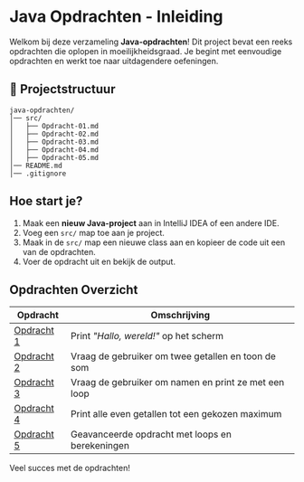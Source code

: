 # Java Opdrachten - Inleiding

Welkom bij deze verzameling **Java-opdrachten**! Dit project bevat een reeks opdrachten die oplopen in moeilijkheidsgraad. Je begint met eenvoudige opdrachten en werkt toe naar uitdagendere oefeningen.

## 📂 **Projectstructuur**
```
java-opdrachten/
│── src/
│   ├── Opdracht-01.md
│   ├── Opdracht-02.md
│   ├── Opdracht-03.md
│   ├── Opdracht-04.md
│   ├── Opdracht-05.md
│── README.md
│── .gitignore
```

## **Hoe start je?**
1. Maak een **nieuw Java-project** aan in IntelliJ IDEA of een andere IDE.
2. Voeg een `src/` map toe aan je project.
3. Maak in de `src/` map een nieuwe class aan en kopieer de code uit een van de opdrachten.
4. Voer de opdracht uit en bekijk de output.

## **Opdrachten Overzicht**
| Opdracht                           | Omschrijving                                         |
|------------------------------------|------------------------------------------------------|
| [Opdracht 1](./src/Opdracht-01.md) | Print *"Hallo, wereld!"* op het scherm               |
| [Opdracht 2](./src/Opdracht-02.md) | Vraag de gebruiker om twee getallen en toon de som   |
| [Opdracht 3](./src/Opdracht-03.md) | Vraag de gebruiker om namen en print ze met een loop |
| [Opdracht 4](./src/Opdracht-04.md) | Print alle even getallen tot een gekozen maximum     |
| [Opdracht 5](./src/Opdracht-05.md) | Geavanceerde opdracht met loops en berekeningen      |

Veel succes met de opdrachten!

